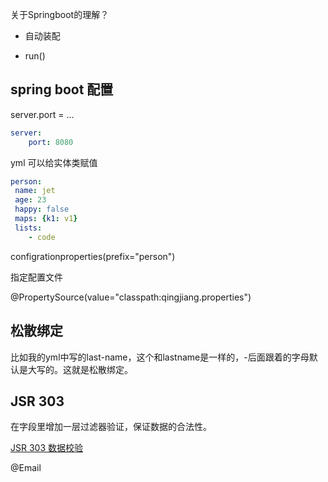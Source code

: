 关于Springboot的理解？

- 自动装配

- run()

## spring boot 配置

server.port = ...

```yml
server:
	port: 8080
```

yml 可以给实体类赋值

```yml
person:
 name: jet
 age: 23
 happy: false
 maps: {k1: v1}
 lists:
 	- code
```

configrationproperties(prefix="person")

指定配置文件

@PropertySource(value="classpath:qingjiang.properties")

## 松散绑定

比如我的yml中写的last-name，这个和lastname是一样的，-后面跟着的字母默认是大写的。这就是松散绑定。

## JSR 303

在字段里增加一层过滤器验证，保证数据的合法性。

[JSR 303 数据校验](https://blog.csdn.net/qq_28867949/article/details/78922520)

@Email

 